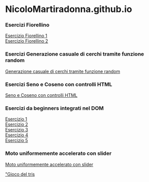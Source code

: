 # NicoloMartiradonna.github.io
### Esercizi Fiorellino
<a href="Fiorellino 1/index.html">Esercizio Fiorellino 1</a><br>
<a href="Fiorellino 2/index.html">Esercizio Fiorellino 2</a><br>

### Esercizi Generazione casuale di cerchi tramite funzione random
<a href="Generazione casuale di cerchi tramite funzione random/index.html">Generazione casuale di cerchi tramite funzione random</a><br>

### Esercizi Seno e Coseno con controlli HTML
<a href="Seno e Coseno con controlli HTML/index.html">Seno e Coseno con controlli HTML</a><br>

### Esercizi da beginners integrati nel DOM
<a href="Esercizi da beginners integrati nel DOM/es1/index.html">Esercizio 1</a><br>
<a href="Esercizi da beginners integrati nel DOM/es2/index.html">Esercizio 2</a><br>
<a href="Esercizi da beginners integrati nel DOM/es3/index.html">Esercizio 3</a><br>
<a href="Esercizi da beginners integrati nel DOM/es4/index.html">Esercizio 4</a><br>
<a href="Esercizi da beginners integrati nel DOM/es5/index.html">Esercizio 5</a><br>

### Moto uniformemente accelerato con slider
<a href="Moto uniformemente accelerato con slider/index.html">Moto uniformemente accelerato con slider</a><br>

<a href="Gioco del Tris/Tris/index.html">"Gioco del tris</a><br>


